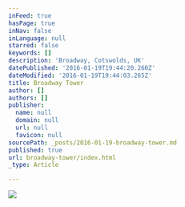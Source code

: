 ```yaml
---
inFeed: true
hasPage: true
inNav: false
inLanguage: null
starred: false
keywords: []
description: 'Broadway, Cotswolds, UK'
datePublished: '2016-01-19T19:44:20.260Z'
dateModified: '2016-01-19T19:44:03.265Z'
title: Broadway Tower
author: []
authors: []
publisher:
  name: null
  domain: null
  url: null
  favicon: null
sourcePath: _posts/2016-01-19-broadway-tower.md
published: true
url: broadway-tower/index.html
_type: Article

---
```

![](https://the-grid-user-content.s3-us-west-2.amazonaws.com/7a3b923e-fd9f-4b2a-ac1e-90484ee4a9e1.jpg)